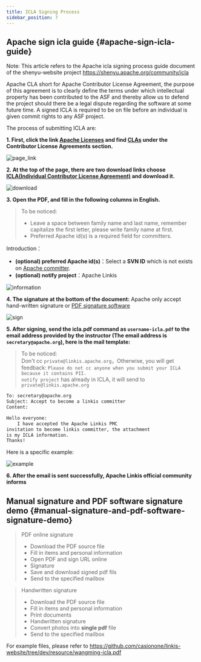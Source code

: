```yaml
---
title: ICLA Signing Process
sidebar_position: 7
---
```


## Apache sign icla guide {#apache-sign-icla-guide}
Note: This article refers to the Apache icla signing process guide document of the shenyu-website project https://shenyu.apache.org/community/icla

Apache CLA short for Apache Contributor License Agreement, the purpose of this agreement is to clearly define the terms under which intellectual property has been contributed to the ASF and thereby allow us to defend the project should there be a legal dispute regarding the software at some future time.
A signed ICLA is required to be on file before an individual is given commit rights to any ASF project.

The process of submitting ICLA are:

**1. First, click the link [Apache Licenses](https://www.apache.org/licenses/#clas) and find [CLAs](https://www.apache.org/licenses/contributor-agreements.html#clas) under the Contributor License Agreements section.**

![page_link](https://user-images.githubusercontent.com/29391030/153529738-96f3f75a-41e5-4947-b290-c4ea29b101f1.png)

**2. At the top of the page, there are two download links choose [ICLA(Individual Contributor License Agreement)](https://www.apache.org/licenses/icla.pdf) and download it.**

![download](https://user-images.githubusercontent.com/29391030/153529788-a874aab9-786b-4131-a388-c0b5e31bdb8a.png)

**3. Open the PDF, and fill in the following columns in English.**

> To be noticed:
> - Leave a space between family name and last name, remember capitalize the first letter, please write family name at first.
> - Preferred Apache id(s) is a required field for committers.

Introduction：
- **(optional) preferred Apache id(s)**：Select a **SVN ID** which is not exists on [Apache committer](http://people.apache.org/committer-index.html).
- **(optional) notify project**：Apache Linkis

![information](https://user-images.githubusercontent.com/7869972/172194397-deca4649-32c1-4584-8525-2a387ca80ac6.png)

**4. The signature at the bottom of the document:**
Apache only accept hand-written signature or [PDF signature software](https://smallpdf.com/cn/sign-pdf)

![sign](https://user-images.githubusercontent.com/29391030/153529853-e6869cd4-7193-4403-8ebe-3d5b65e1d310.png)

**5. After signing, send the icla.pdf command as `username-icla.pdf` to the email address provided by the instructor (The email address is `secretary@apache.org`), here is the mail template:**

> To be noticed:  
> Don't cc `private@linkis.apache.org`，Otherwise, you will get feedback: `Please do not cc anyone when you submit your ICLA because it contains PII.`  
> `notify project` has already in ICLA, it will send to `private@linkis.apache.org`

```html
To: secretary@apache.org
Subject: Accept to become a linkis committer
Content:

Hello everyone:
    I have accepted the Apache Linkis PMC 
invitation to become linkis committer, the attachment 
is my ICLA information.
Thanks!
```

Here is a specific example:

![example](../static/img/community/email-example.png)

**6. After the email is sent successfully, Apache Linkis official community informs**

## Manual signature and PDF software signature demo {#manual-signature-and-pdf-software-signature-demo}

> PDF online signature
> - Download the PDF source file
> - Fill in items and personal information
> - Open PDF and sign URL online
> - Signature
> - Save and download signed pdf fils
> - Send to the specified mailbox

> Handwritten signature
> - Download the PDF source file
> - Fill in items and personal information
> - Print documents
> - Handwritten signature
> - Convert photos into **single pdf** file
> - Send to the specified mailbox

For example files, please refer to https://github.com/casionone/linkis-website/tree/dev/resource/wangming-icla.pdf